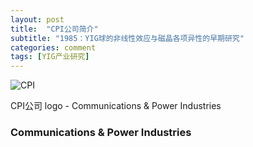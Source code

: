```yaml
---
layout: post
title:  "CPI公司简介"
subtitle: "1985：YIG球的非线性效应与磁晶各项异性的早期研究"
categories: comment
tags: [YIG产业研究]
---
```


![CPI](https://wsbw.com/wp-content/uploads/2022/08/CPI.png)

CPI公司 logo - Communications & Power Industries 


### Communications & Power Industries 

